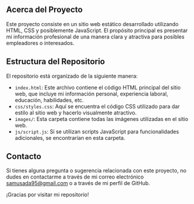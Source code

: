 ## Acerca del Proyecto

Este proyecto consiste en un sitio web estático desarrollado utilizando HTML, CSS y posiblemente JavaScript. El propósito principal es presentar mi información profesional de una manera clara y atractiva para posibles empleadores o interesados.

## Estructura del Repositorio

El repositorio está organizado de la siguiente manera:

- `index.html`: Este archivo contiene el código HTML principal del sitio web, que incluye mi información personal, experiencia laboral, educación, habilidades, etc.
- `css/styles.css`: Aquí se encuentra el código CSS utilizado para dar estilo al sitio web y hacerlo visualmente atractivo.
- `images/`: Esta carpeta contiene todas las imágenes utilizadas en el sitio web.
- `js/script.js`: Si se utilizan scripts JavaScript para funcionalidades adicionales, se encontrarían en esta carpeta.

## Contacto

Si tienes alguna pregunta o sugerencia relacionada con este proyecto, no dudes en contactarme a través de mi correo electrónico [samusada95@gmail.com](mailto:samusada95@gmail.com) o a través de mi perfil de GitHub.

¡Gracias por visitar mi repositorio!
